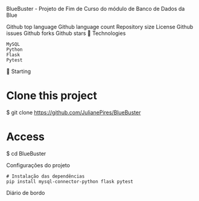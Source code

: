 BlueBuster - Projeto de Fim de Curso do módulo de Banco de Dados da Blue

Github top language Github language count Repository size License Github issues Github forks Github stars
🚀 Technologies

    MySQL
    Python
    Flask
    Pytest

🏁 Starting

# Clone this project
$ git clone https://github.com/JulianePires/BlueBuster

# Access
$ cd BlueBuster

Configurações do projeto

    # Instalação das dependências
    pip install mysql-connector-python flask pytest

Diário de bordo